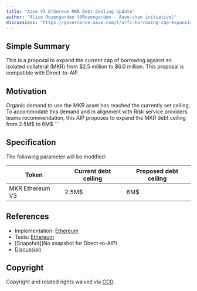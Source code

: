 ```yaml
---
title: "Aave V3 Ethereum MKR Debt Ceiling Update"
author: "Alice Rozengarden (@Rozengarden - Aave-chan initiative)"
discussions: "https://governance.aave.com/t/arfc-borrowing-cap-expansion-request-mkr/14763"
---
```


## Simple Summary

This is a proposal to expand the current cap of borrowing against an isolated collateral (MKR) from $2.5 million to $6.0 million.
This proposal is compatible with Direct-to-AIP.

## Motivation

Organic demand to use the MKR asset has reached the currently set ceiling.
To accommodate this demand and in alignment with Risk service providers teams recommendation, this AIP proposes to expand the MKR debt ceiling from 2.5M$ to 6M$ ```

## Specification
The following parameter will be modified:

| Token | Current debt ceiling | Proposed debt ceiling |
| --- | --- | --- |
| MKR Ethereum V3 | 2.5M$ | 6M$ |

## References

- Implementation: [Ethereum](https://github.com/bgd-labs/aave-proposals/blob/main/src/20230908_AaveV3_Eth_MKRDebtCeiling/AaveV3_Ethereum_MKRDebtCeiling_20230908.sol)
- Tests: [Ethereum](https://github.com/bgd-labs/aave-proposals/blob/main/src/20230908_AaveV3_Eth_MKRDebtCeiling/AaveV3_Ethereum_MKRDebtCeiling_20230908.t.sol)
- [Snapshot](No snapshot for Direct-to-AIP)
- [Discussion](https://governance.aave.com/t/arfc-borrowing-cap-expansion-request-mkr/14763)

## Copyright

Copyright and related rights waived via [CC0](https://creativecommons.org/publicdomain/zero/1.0/).

